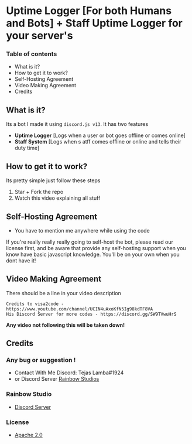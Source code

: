 # Uptime Logger [For both Humans and Bots] + Staff Uptime Logger for your server's 

### Table of contents
- What is it?
- How to get it to work?
- Self-Hosting Agreement
- Video Making Agreement
- Credits

## What is it? 
Its a bot I made it using `discord.js v13`. It has two features
- **Uptime Logger** [Logs when a user or bot goes offline or comes online]
- **Staff System** [Logs when s atff comes offline or online and tells their duty time]
## How to get it to work?
Its pretty simple just follow these steps

1. Star + Fork the repo 
2. Watch this video explaining all stuff

## Self-Hosting Agreement
- You have to mention me anywhere while using the code

If you're really really really going to self-host the bot, please read our license first, and be aware that  provide any self-hosting support when you know have basic javascript knowledge. You'll be on your own when you dont have it!
## Video Making Agreement 
There should be a line in your video description
```
Credits to visa2code - https://www.youtube.com/channel/UCIN4uAxoKfN5Ig98kdTF8VA
His Discord Server for more codes - https://discord.gg/SW9TVwuHrS
```
__**Any video not following this will be taken down!**__

## Credits
### Any bug or suggestion !
- Contact With Me Discord: Tejas Lamba#1924
- or Discord Server [Rainbow Studios](https://discord.gg/SW9TVwuHrS)

### Rainbow Studio
- [Discord Server](https://discord.gg/SW9TVwuHrS)


### License
- [Apache 2.0](https://www.apache.org/licenses/LICENSE-2.0)